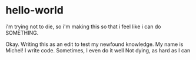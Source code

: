 # hello-world
i'm trying not to die, so i'm making this so that i feel like i can do SOMETHING.

Okay. Writing this as an edit to test my newfound knowledge.
My name is Michel! I write code. Sometimes, I even do it well
Not dying, as hard as I can
